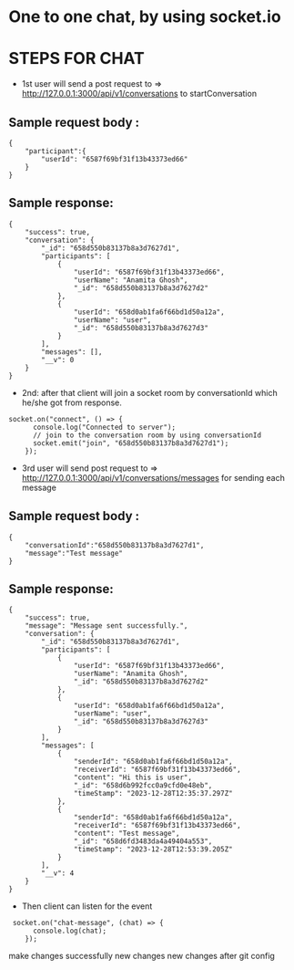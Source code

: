 # One to one chat, by using socket.io

# STEPS FOR CHAT

- 1st user will send a post request to => http://127.0.0.1:3000/api/v1/conversations to startConversation

## Sample request body :

```
{
    "participant":{
        "userId": "6587f69bf31f13b43373ed66"
    }
}
```

## Sample response:

```
{
    "success": true,
    "conversation": {
        "_id": "658d550b83137b8a3d7627d1",
        "participants": [
            {
                "userId": "6587f69bf31f13b43373ed66",
                "userName": "Anamita Ghosh",
                "_id": "658d550b83137b8a3d7627d2"
            },
            {
                "userId": "658d0ab1fa6f66bd1d50a12a",
                "userName": "user",
                "_id": "658d550b83137b8a3d7627d3"
            }
        ],
        "messages": [],
        "__v": 0
    }
}
```

- 2nd: after that client will join a socket room by conversationId which he/she got from response.

```
socket.on("connect", () => {
      console.log("Connected to server");
      // join to the conversation room by using conversationId
      socket.emit("join", "658d550b83137b8a3d7627d1");
    });
```

- 3rd user will send post request to => http://127.0.0.1:3000/api/v1/conversations/messages for sending each message

## Sample request body :

```
{
    "conversationId":"658d550b83137b8a3d7627d1",
    "message":"Test message"
}
```

## Sample response:

```
{
    "success": true,
    "message": "Message sent successfully.",
    "conversation": {
        "_id": "658d550b83137b8a3d7627d1",
        "participants": [
            {
                "userId": "6587f69bf31f13b43373ed66",
                "userName": "Anamita Ghosh",
                "_id": "658d550b83137b8a3d7627d2"
            },
            {
                "userId": "658d0ab1fa6f66bd1d50a12a",
                "userName": "user",
                "_id": "658d550b83137b8a3d7627d3"
            }
        ],
        "messages": [
            {
                "senderId": "658d0ab1fa6f66bd1d50a12a",
                "receiverId": "6587f69bf31f13b43373ed66",
                "content": "Hi this is user",
                "_id": "658d6b992fcc0a9cfd0e48eb",
                "timeStamp": "2023-12-28T12:35:37.297Z"
            },
            {
                "senderId": "658d0ab1fa6f66bd1d50a12a",
                "receiverId": "6587f69bf31f13b43373ed66",
                "content": "Test message",
                "_id": "658d6fd3483da4a49404a553",
                "timeStamp": "2023-12-28T12:53:39.205Z"
            }
        ],
        "__v": 4
    }
}
```

- Then client can listen for the event

```
 socket.on("chat-message", (chat) => {
      console.log(chat);
    });
```
make changes successfully 
new changes 
new changes after git config